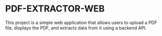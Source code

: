 # PDF-EXTRACTOR-WEB
This project is a simple web application that allows users to upload a PDF file, displays the PDF, and extracts data from it using a backend API.
